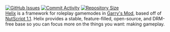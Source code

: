 [![]()]()
<br>
[![GitHub Issues](https://img.shields.io/github/issues-raw/Bilwin/helix-plugins.svg)](https://github.com/Bilwin/helix-plugins/issues)
[![Commit Activity](https://img.shields.io/github/commit-activity/m/Bilwin/helix-plugins)](https://github.com/Bilwin/helix-plugins/graphs/commit-activity)
[![Repository Size](https://img.shields.io/github/repo-size/Bilwin/helix-plugins?label=Repository%20Size)](https://github.com/Bilwin/helix-plugins)
<br>
[Helix](https://github.com/NebulousCloud/helix/) is a framework for roleplay gamemodes in [Garry's Mod](https://gmod.facepunch.com/), based off of [NutScript 1.1](https://github.com/rebel1324/NutScript). Helix provides a stable, feature-filled, open-source, and DRM-free base so you can focus more on the things you want: making gameplay.
